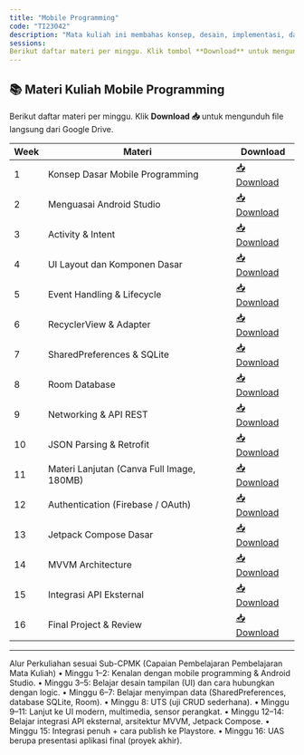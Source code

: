 ```yaml
---
title: "Mobile Programming"
code: "TI23042"
description: "Mata kuliah ini membahas konsep, desain, implementasi, dan pengujian aplikasi mobile berbasis Android. Mahasiswa dibekali kemampuan teknis membangun aplikasi native menggunakan Java/Kotlin, memanfaatkan sensor, layanan API eksternal, serta menerapkan arsitektur modern seperti MVVM dan Jetpack Compose. Pendekatan pembelajaran menggunakan Outcome-Based Education (OBE) dengan penekanan pada praktik, studi kasus, dan proyek akhir."
sessions:
Berikut daftar materi per minggu. Klik tombol **Download** untuk mengunduh file langsung dari Google Drive.
---
```

## 📚 Materi Kuliah Mobile Programming

Berikut daftar materi per minggu. Klik **Download 📥** untuk mengunduh file langsung dari Google Drive.

| Week | Materi                                   | Download |
|------|------------------------------------------|----------|
| 1    | Konsep Dasar Mobile Programming          | [📥 Download](https://drive.google.com/uc?export=download&id=FILE_ID_01) |
| 2    | Menguasai Android Studio                 | [📥 Download](https://drive.google.com/uc?export=download&id=FILE_ID_02) |
| 3    | Activity & Intent                        | [📥 Download](https://drive.google.com/uc?export=download&id=FILE_ID_03) |
| 4    | UI Layout dan Komponen Dasar             | [📥 Download](https://drive.google.com/uc?export=download&id=FILE_ID_04) |
| 5    | Event Handling & Lifecycle               | [📥 Download](https://drive.google.com/uc?export=download&id=FILE_ID_05) |
| 6    | RecyclerView & Adapter                   | [📥 Download](https://drive.google.com/uc?export=download&id=FILE_ID_06) |
| 7    | SharedPreferences & SQLite               | [📥 Download](https://drive.google.com/uc?export=download&id=FILE_ID_07) |
| 8    | Room Database                            | [📥 Download](https://drive.google.com/uc?export=download&id=FILE_ID_08) |
| 9    | Networking & API REST                    | [📥 Download](https://drive.google.com/uc?export=download&id=FILE_ID_09) |
| 10   | JSON Parsing & Retrofit                  | [📥 Download](https://drive.google.com/uc?export=download&id=FILE_ID_10) |
| 11   | Materi Lanjutan (Canva Full Image, 180MB)| [📥 Download](https://drive.google.com/uc?export=download&id=FILE_ID_11) |
| 12   | Authentication (Firebase / OAuth)        | [📥 Download](https://drive.google.com/uc?export=download&id=FILE_ID_12) |
| 13   | Jetpack Compose Dasar                    | [📥 Download](https://drive.google.com/uc?export=download&id=FILE_ID_13) |
| 14   | MVVM Architecture                        | [📥 Download](https://drive.google.com/uc?export=download&id=FILE_ID_14) |
| 15   | Integrasi API Eksternal                  | [📥 Download](https://drive.google.com/uc?export=download&id=FILE_ID_15) |
| 16   | Final Project & Review                   | [📥 Download](https://drive.google.com/uc?export=download&id=FILE_ID_16) |
---
Alur Perkuliahan sesuai Sub-CPMK (Capaian Pembelajaran Pembelajaran Mata Kuliah) 
•	Minggu 1–2: Kenalan dengan mobile programming & Android Studio.
•	Minggu 3–5: Belajar desain tampilan (UI) dan cara hubungkan dengan logic.
•	Minggu 6–7: Belajar menyimpan data (SharedPreferences, database SQLite, Room).
•	Minggu 8: UTS (uji CRUD sederhana).
•	Minggu 9–11: Lanjut ke UI modern, multimedia, sensor perangkat.
•	Minggu 12–14: Belajar integrasi API eksternal, arsitektur MVVM, Jetpack Compose.
•	Minggu 15: Integrasi penuh + cara publish ke Playstore.
•	Minggu 16: UAS berupa presentasi aplikasi final (proyek akhir).
